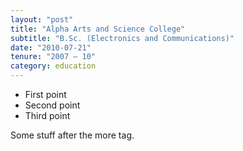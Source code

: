 ```yaml
---
layout: "post"
title: "Alpha Arts and Science College"
subtitle: "B.Sc. (Electronics and Communications)"
date: "2010-07-21"
tenure: "2007 – 10"
category: education
---
```


- First point
- Second point
- Third point

<!--more-->

Some stuff after the more tag.
